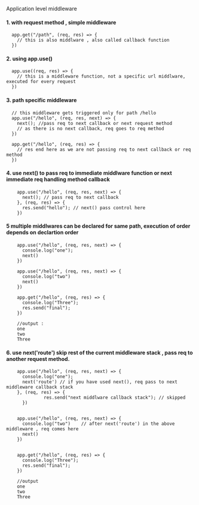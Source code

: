 Application level middleware


#### 1. with request method , simple middleware

      app.get("/path", (req, res) => {
        // this is also middlware , also called callback function
      })


#### 2. using app.use()

      app.use((req, res) => {
        // this is a middleware function, not a specific url middlware, executed for every request
      })
  

#### 3. path specific middleware
      
      // this middleware gets triggered only for path /hello
      app.use("/hello", (req, res, next) => {
        next(); //pass req to next callback or next request method
        // as there is no next callback, req goes to req method
      })

      app.get("/hello", (req, res) => {
        // res end here as we are not passing req to next callback or req method
      })

#### 4. use next() to pass req to immediate middlware function or next immediate req handling method callback 
 
        app.use("/hello", (req, res, next) => {
          next(); // pass req to next callback 
        }, (req, res) => {
          res.send("hello"); // next() pass control here
        }) 
 
 
#### 5 multiple middlwares can be declared for same path, execution of order depends on declartion order
 
        app.use("/hello", (req, res, next) => {
          console.log("one");
          next()
        })

        app.use("/hello", (req, res, next) => {
          console.log("two")
          next()
        })

        app.get("/hello", (req, res) => {
          console.log("Three");
          res.send("final");
        })
 
        //output :
        one
        two
        Three
        
#### 6. use next('route') skip rest of the current middleware stack , pass req to another request method.
 
 
        app.use("/hello", (req, res, next) => {
          console.log("one");
          next('route') // if you have used next(), req pass to next middleware callback stack
        }, (req, res) => {
                  res.send("next middlware callback stack"); // skipped
          })


        app.use("/hello", (req, res, next) => {
          console.log("two")	// after next('route') in the above middleware , req comes here
          next()
        })


        app.get("/hello", (req, res) => {
          console.log("Three");
          res.send("final");
        })
        
        //output
        one
        two
        Three
